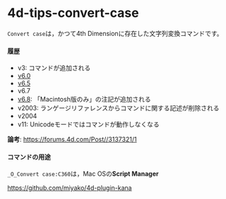 # 4d-tips-convert-case

`Convert case`は，かつて4th Dimensionに存在した文字列変換コマンドです。

#### 履歴

* v3: コマンドが追加される
* [v6.0](https://github.com/4D-JP/4d-tips-convert-case/files/8684081/Convert.case-6.0.pdf)
* [v6.5](https://github.com/4D-JP/4d-tips-convert-case/files/8684044/Convert.case-6.5.pdf)
* v6.7
* [v6.8](https://github.com/4D-JP/4d-tips-convert-case/files/8684041/Convert.case-6.8.pdf): 「Macintosh版のみ」の注記が追加される
* v2003: ランゲージリファレンスからコマンドに関する記述が削除される
* v2004
* v11: Unicodeモードではコマンドが動作しなくなる

**論考**: https://forums.4d.com/Post//3137321/1

#### コマンドの用途

`_O_Convert case:C360`は，Mac OSの**Script Manager**

https://github.com/miyako/4d-plugin-kana
